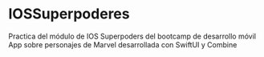 # IOSSuperpoderes

Practica del módulo de IOS Superpoders del bootcamp de desarrollo móvil
App sobre personajes de Marvel desarrollada con SwiftUI y Combine
